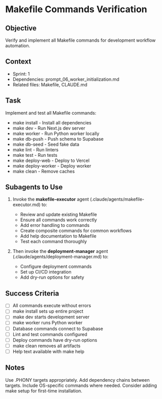 # Makefile Commands Verification

## Objective

Verify and implement all Makefile commands for development workflow automation.

## Context

- Sprint: 1
- Dependencies: prompt_06_worker_initialization.md
- Related files: Makefile, CLAUDE.md

## Task

Implement and test all Makefile commands:

- make install - Install all dependencies
- make dev - Run Next.js dev server
- make worker - Run Python worker locally
- make db-push - Push schema to Supabase
- make db-seed - Seed fake data
- make lint - Run linters
- make test - Run tests
- make deploy-web - Deploy to Vercel
- make deploy-worker - Deploy worker
- make clean - Remove caches

## Subagents to Use

1. Invoke the **makefile-executor** agent (.claude/agents/makefile-executor.md) to:
   - Review and update existing Makefile
   - Ensure all commands work correctly
   - Add error handling to commands
   - Create composite commands for common workflows
   - Add help documentation to Makefile
   - Test each command thoroughly

2. Then invoke the **deployment-manager** agent (.claude/agents/deployment-manager.md) to:
   - Configure deployment commands
   - Set up CI/CD integration
   - Add dry-run options for safety

## Success Criteria

- [ ] All commands execute without errors
- [ ] make install sets up entire project
- [ ] make dev starts development server
- [ ] make worker runs Python worker
- [ ] Database commands connect to Supabase
- [ ] Lint and test commands configured
- [ ] Deploy commands have dry-run options
- [ ] make clean removes all artifacts
- [ ] Help text available with make help

## Notes

Use .PHONY targets appropriately. Add dependency chains between targets. Include OS-specific commands where needed. Consider adding make setup for first-time installation.
